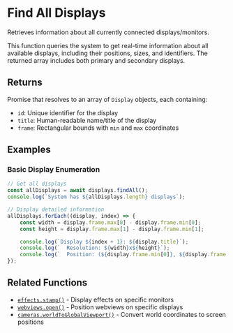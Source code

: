 # Find All Displays

Retrieves information about all currently connected displays/monitors.

This function queries the system to get real-time information about all available displays,
including their positions, sizes, and identifiers. The returned array includes both primary and secondary displays.

## Returns

Promise that resolves to an array of `Display` objects, each containing:

- `id`: Unique identifier for the display
- `title`: Human-readable name/title of the display
- `frame`: Rectangular bounds with `min` and `max` coordinates

## Examples

### Basic Display Enumeration

```typescript
// Get all displays
const allDisplays = await displays.findAll();
console.log(`System has ${allDisplays.length} displays`);

// Display detailed information
allDisplays.forEach((display, index) => {
    const width = display.frame.max[0] - display.frame.min[0];
    const height = display.frame.max[1] - display.frame.min[1];

    console.log(`Display ${index + 1}: ${display.title}`);
    console.log(`  Resolution: ${width}x${height}`);
    console.log(`  Position: (${display.frame.min[0]}, ${display.frame.min[1]})`);
});
```

## Related Functions

- [`effects.stamp()`](../effects/stamp.md) - Display effects on specific monitors
- [`webviews.open()`](../webviews/open.md) - Position webviews on specific displays
- [`cameras.worldToGlobalViewport()`](../cameras/worldToGlobalViewport.md) - Convert world coordinates to screen
  positions
